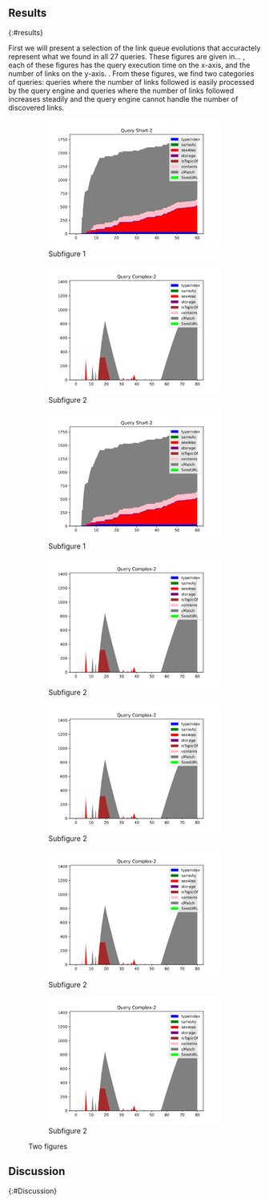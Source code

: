## Results
{:#results}

First we will present a selection of the link queue evolutions that accuractely represent what we found in all 27 queries. These figures are given in... , each of these figures has the query execution time on the x-axis, and the number of links on the y-axis. . From these figures, we find two categories of queries: queries where the number of links followed is easily processed by the query engine and queries where the number of links followed increases steadily and the query engine cannot handle the number of discovered links.


<figure id="figure-main" class="result-figure-grid ">

<figure id="figure-main-1" class="subfigure">
<img src="figures/interactive-short-2-timestamps.svg">
<figcaption markdown="block">
Subfigure 1
</figcaption>
</figure>

<figure id="figure-main-2" class="subfigure">
<img src="figures/interactive-complex-2-timestamps-shortened.svg">
<figcaption markdown="block">
Subfigure 2
</figcaption>
</figure>

<figure id="figure-main-3" class="subfigure">
<img src="figures/interactive-short-2-timestamps.svg">
<figcaption markdown="block">
Subfigure 1
</figcaption>
</figure>

<figure id="figure-main-4" class="subfigure">
<img src="figures/interactive-complex-2-timestamps-shortened.svg">
<figcaption markdown="block">
Subfigure 2
</figcaption>
</figure>

<figure id="figure-main-5" class="subfigure">
<img src="figures/interactive-complex-2-timestamps-shortened.svg">
<figcaption markdown="block">
Subfigure 2
</figcaption>
</figure>

<figure id="figure-main-6" class="subfigure">
<img src="figures/interactive-complex-2-timestamps-shortened.svg">
<figcaption markdown="block">
Subfigure 2
</figcaption>
</figure>

<figure id="figure-main-7" class="subfigure">
<img src="figures/interactive-complex-2-timestamps-shortened.svg">
<figcaption markdown="block">
Subfigure 2
</figcaption>
</figure>


<figcaption markdown="block">
Two figures
</figcaption>
</figure>

## Discussion
{:#Discussion}